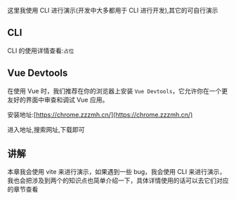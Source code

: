 这里我使用 CLI 进行演示(开发中大多都用于 CLI 进行开发),其它的可自行演示

## CLI

CLI 的使用详情查看:`占位`

## Vue Devtools

在使用 Vue 时，我们推荐在你的浏览器上安装 `Vue Devtools`，它允许你在一个更友好的界面中审查和调试 Vue 应用。

安装地址:[https://chrome.zzzmh.cn/](https://chrome.zzzmh.cn/)

进入地址,搜索网址,下载即可

## 讲解

本章我会使用 vite 来进行演示，如果遇到一些 bug，我会使用 CLI 来进行演示，我也会把涉及到两个的知识点也简单介绍一下，具体详情使用的话可以去它们对应的章节查看